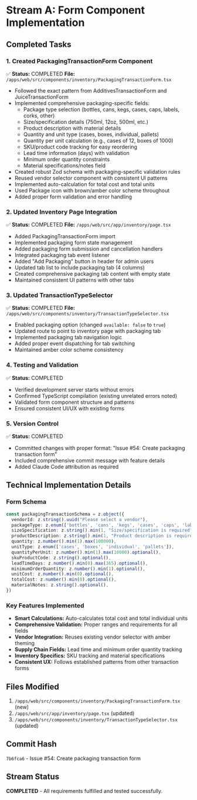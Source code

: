 # Stream A: Form Component Implementation

## Completed Tasks

### 1. Created PackagingTransactionForm Component
✅ **Status:** COMPLETED
**File:** `/apps/web/src/components/inventory/PackagingTransactionForm.tsx`

- Followed the exact pattern from AdditivesTransactionForm and JuiceTransactionForm
- Implemented comprehensive packaging-specific fields:
  - Package type selection (bottles, cans, kegs, cases, caps, labels, corks, other)
  - Size/specification details (750ml, 12oz, 500ml, etc.)
  - Product description with material details
  - Quantity and unit type (cases, boxes, individual, pallets)
  - Quantity per unit calculation (e.g., cases of 12, boxes of 1000)
  - SKU/product code tracking for easy reordering
  - Lead time information (days) with validation
  - Minimum order quantity constraints
  - Material specifications/notes field
- Created robust Zod schema with packaging-specific validation rules
- Reused vendor selector component with consistent UI patterns
- Implemented auto-calculation for total cost and total units
- Used Package icon with brown/amber color scheme throughout
- Added proper form validation and error handling

### 2. Updated Inventory Page Integration
✅ **Status:** COMPLETED
**File:** `/apps/web/src/app/inventory/page.tsx`

- Added PackagingTransactionForm import
- Implemented packaging form state management
- Added packaging form submission and cancellation handlers
- Integrated packaging tab event listener
- Added "Add Packaging" button in header for admin users
- Updated tab list to include packaging tab (4 columns)
- Created comprehensive packaging tab content with empty state
- Maintained consistent UI patterns with other tabs

### 3. Updated TransactionTypeSelector
✅ **Status:** COMPLETED
**File:** `/apps/web/src/components/inventory/TransactionTypeSelector.tsx`

- Enabled packaging option (changed `available: false` to `true`)
- Updated route to point to inventory page with packaging tab
- Implemented packaging tab navigation logic
- Added proper event dispatching for tab switching
- Maintained amber color scheme consistency

### 4. Testing and Validation
✅ **Status:** COMPLETED

- Verified development server starts without errors
- Confirmed TypeScript compilation (existing unrelated errors noted)
- Validated form component structure and patterns
- Ensured consistent UI/UX with existing forms

### 5. Version Control
✅ **Status:** COMPLETED

- Committed changes with proper format: "Issue #54: Create packaging transaction form"
- Included comprehensive commit message with feature details
- Added Claude Code attribution as required

## Technical Implementation Details

### Form Schema
```typescript
const packagingTransactionSchema = z.object({
  vendorId: z.string().uuid("Please select a vendor"),
  packageType: z.enum(['bottles', 'cans', 'kegs', 'cases', 'caps', 'labels', 'corks', 'other']),
  sizeSpecification: z.string().min(1, "Size/specification is required"),
  productDescription: z.string().min(1, "Product description is required"),
  quantity: z.number().min(1).max(100000),
  unitType: z.enum(['cases', 'boxes', 'individual', 'pallets']),
  quantityPerUnit: z.number().min(1).max(10000).optional(),
  skuProductCode: z.string().optional(),
  leadTimeDays: z.number().min(0).max(365).optional(),
  minimumOrderQuantity: z.number().min(1).optional(),
  unitCost: z.number().min(0).optional(),
  totalCost: z.number().min(0).optional(),
  materialNotes: z.string().optional(),
})
```

### Key Features Implemented
- **Smart Calculations:** Auto-calculates total cost and total individual units
- **Comprehensive Validation:** Proper ranges and requirements for all fields
- **Vendor Integration:** Reuses existing vendor selector with amber theming
- **Supply Chain Fields:** Lead time and minimum order quantity tracking
- **Inventory Specifics:** SKU tracking and material specifications
- **Consistent UX:** Follows established patterns from other transaction forms

## Files Modified
1. `/apps/web/src/components/inventory/PackagingTransactionForm.tsx` (new)
2. `/apps/web/src/app/inventory/page.tsx` (updated)
3. `/apps/web/src/components/inventory/TransactionTypeSelector.tsx` (updated)

## Commit Hash
`7b6fca6` - Issue #54: Create packaging transaction form

## Stream Status
**COMPLETED** - All requirements fulfilled and tested successfully.